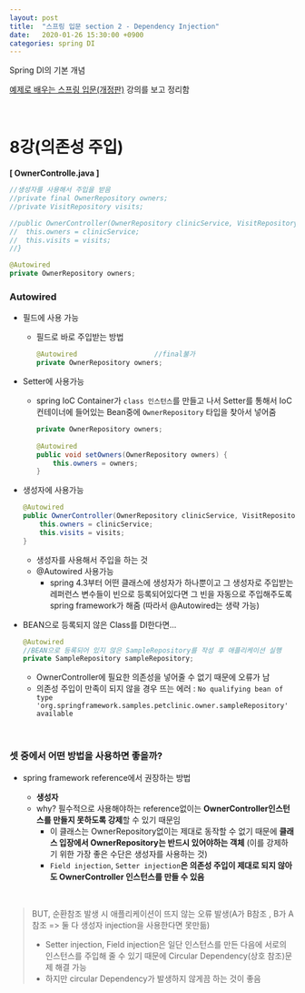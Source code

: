 ```yaml
---
layout: post
title:  "스프링 입문 section 2 - Dependency Injection"
date:   2020-01-26 15:30:00 +0900
categories: spring DI
---
```

Spring DI의 기본 개념

[예제로 배우는 스프링 입문(개정판)][inflearn-link] 강의를 보고 정리함

<br/>

# 8강(의존성 주입)

**[ OwnerControlle.java ]**

```java
//생성자를 사용해서 주입을 받음
//private final OwnerRepository owners;
//private VisitRepository visits;

//public OwnerController(OwnerRepository clinicService, VisitRepository visits) {
//  this.owners = clinicService;
//  this.visits = visits;
//}

@Autowired
private OwnerRepository owners;
```



### Autowired

*  필드에 사용 가능 

    * 필드로 바로 주입받는 방법

        ```java
        @Autowired                   //final불가
        private OwnerRepository owners;
        ```

* Setter에 사용가능

  * spring IoC Container가 `class 인스턴스`를 만들고 나서 Setter를 통해서 IoC컨테이너에 들어있는 Bean중에 `OwnerRepository` 타입을 찾아서 넣어줌

    ```java
    private OwnerRepository owners;
        
    @Autowired
    public void setOwners(OwnerRepository owners) {
        this.owners = owners;
    }
    ```

*  생성자에 사용가능

    ```java
    @Autowired
    public OwnerController(OwnerRepository clinicService, VisitRepository visits) {
        this.owners = clinicService;
        this.visits = visits;
    }
    ```

    * 생성자를 사용해서 주입을 하는 것
    * @Autowired 사용가능
        * spring 4.3부터 어떤 클래스에 생성자가 하나뿐이고 그 생성자로 주입받는 레퍼런스 변수들이 빈으로 등록되어있다면 그 빈을 자동으로 주입해주도록 spring framework가 해줌 (따라서 @Autowired는 생략 가능)


* BEAN으로 등록되지 않은 Class를 DI한다면...

  ```java
  @Autowired
  //BEAN으로 등록되어 있지 않은 SampleRepository를 작성 후 애플리케이션 실행
  private SampleRepository sampleRepository;
  ```

  * OwnerController에 필요한 의존성을 넣어줄 수 없기 때문에 오류가 남
  * 의존성 주입이 만족이 되지 않을 경우 뜨는 에러 : `No qualifying bean of type 'org.springframework.samples.petclinic.owner.sampleRepository' available`

<br/>

### 셋 중에서 어떤 방법을 사용하면 좋을까?

* spring framework reference에서 권장하는 방법

  * **생성자**
  * why? 필수적으로 사용해야하는 reference없이는 **OwnerController인스턴스를 만들지 못하도록 강제**할 수 있기 때문임
    * 이 클래스는 OwnerRepository없이는 제대로 동작할 수 없기 때문에 **클래스 입장에서 OwnerRepository는 반드시 있어야하는 객체** (이를 강제하기 위한 가장 좋은 수단은 생성자를 사용하는 것)
    * `Field injection`, `Setter injection`**은 의존성 주입이 제대로 되지 않아도 OwnerController 인스턴스를 만들 수 있음**

<br/>
  

>  BUT, 순환참조 발생 시 애플리케이션이 뜨지 않는 오류 발생(A가 B참조 , B가 A참조  => 둘 다 생성자 injection을 사용한다면 못만듦)
>
> * Setter injection, Field injection은 일단 인스턴스를 만든 다음에 서로의 인스턴스를 주입해 줄 수 있기 때문에 Circular Dependency(상호 참조)문제 해결 가능
> * 하지만 circular Dependency가 발생하지 않게끔 하는 것이 좋음





[inflearn-link]:https://www.inflearn.com/course/spring_revised_edition